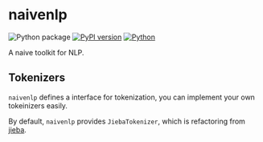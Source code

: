 # naivenlp

![Python package](https://github.com/luozhouyang/naivenlp/workflows/Python%20package/badge.svg)
[![PyPI version](https://badge.fury.io/py/naivenlp.svg)](https://badge.fury.io/py/naivenlp)
[![Python](https://img.shields.io/pypi/pyversions/naivenlp.svg?style=plastic)](https://badge.fury.io/py/naivenlp)


A naive toolkit for NLP.

## Tokenizers

`naivenlp` defines a interface for tokenization, you can implement your own tokeinizers easily.

By default, `naivenlp` provides `JiebaTokenizer`, which is refactoring from [jieba](https://github.com/fxsjy/jieba).


